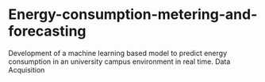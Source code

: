 # Energy-consumption-metering-and-forecasting
Development of a machine learning based model to predict energy consumption in an university campus environment in real time.
Data Acquisition 
